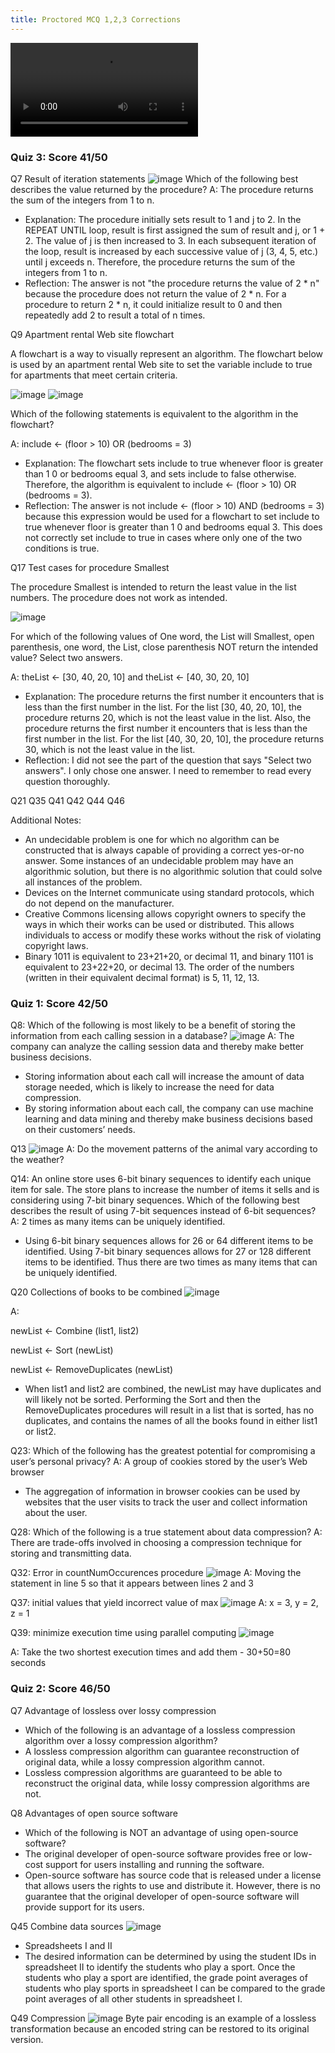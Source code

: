 ```yaml
---
title: Proctored MCQ 1,2,3 Corrections
---
```

  <div id="video_wrapper">
    <video autoplay loop>
        <source src="https://drive.google.com/uc?export=view&id=1kAw4XIS3JH_cpTHGMRsV0mwl7dcFz2wq" type="video/mp4">
    </video>
  </div>
  
### **Quiz 3: Score 41/50**
Q7 Result of iteration statements 
![image](https://user-images.githubusercontent.com/89219495/165630253-946768b3-7b2a-4e96-a813-f982c26a7361.png)
Which of the following best describes the value returned by the procedure?
A: The procedure returns the sum of the integers from 1 to n.
* Explanation: The procedure initially sets result to 1 and j to 2. In the REPEAT UNTIL loop, result is first assigned the sum of result and j, or 1 + 2. The value of j is then increased to 3. In each subsequent iteration of the loop, result is increased by each successive value of j (3, 4, 5, etc.) until j exceeds n. Therefore, the procedure returns the sum of the integers from 1 to n.
* Reflection: The answer is not "the procedure returns the value of 2 * n" because the procedure does not return the value of 2 * n. For a procedure to return 2 * n, it could initialize result to 0 and then repeatedly add 2 to result a total of n times.

Q9 Apartment rental Web site flowchart 

A flowchart is a way to visually represent an algorithm. The flowchart below is used by an apartment rental Web site to set the variable include to true for apartments that meet certain criteria.

![image](https://user-images.githubusercontent.com/89219495/165849224-b2ab8a6b-ecac-4415-b361-78a40c9e12dd.png)
![image](https://user-images.githubusercontent.com/89219495/165849386-c62097f0-5c57-4050-b255-5016e116e96d.png)

Which of the following statements is equivalent to the algorithm in the flowchart?

A: include <- (floor > 10) OR (bedrooms = 3)
* Explanation: The flowchart sets include to true whenever floor is greater than 1 0 or bedrooms equal 3, and sets include to false otherwise. Therefore, the algorithm is equivalent to include <- (floor > 10) OR (bedrooms = 3).
* Reflection: The answer is not include <- (floor > 10) AND (bedrooms = 3) because this expression would be used for a flowchart to set include to true whenever floor is greater than 1 0 and bedrooms equal 3. This does not correctly set include to true in cases where only one of the two conditions is true.

Q17 Test cases for procedure Smallest 

The procedure Smallest is intended to return the least value in the list numbers. The procedure does not work as intended.

![image](https://user-images.githubusercontent.com/89219495/165849897-b5c83989-a783-4f2c-81af-f1d4742e8085.png)

For which of the following values of One word, the List will Smallest, open parenthesis, one word, the List, close parenthesis NOT return the intended value? Select two answers.

A: theList <- [30, 40, 20, 10] and theList <- [40, 30, 20, 10]
* Explanation: The procedure returns the first number it encounters that is less than the first number in the list. For the list [30, 40, 20, 10], the procedure returns 20, which is not the least value in the list. Also, the procedure returns the first number it encounters that is less than the first number in the list. For the list [40, 30, 20, 10], the procedure returns 30, which is not the least value in the list.
* Reflection: I did not see the part of the question that says "Select two answers". I only chose one answer. I need to remember to read every question thoroughly.


Q21
Q35
Q41
Q42
Q44
Q46

Additional Notes:
* An undecidable problem is one for which no algorithm can be constructed that is always capable of providing a correct yes-or-no answer. Some instances of an undecidable problem may have an algorithmic solution, but there is no algorithmic solution that could solve all instances of the problem.
* Devices on the Internet communicate using standard protocols, which do not depend on the manufacturer.
* Creative Commons licensing allows copyright owners to specify the ways in which their works can be used or distributed. This allows individuals to access or modify these works without the risk of violating copyright laws.
* Binary 1011 is equivalent to 23+21+20, or decimal 11, and binary 1101 is equivalent to 23+22+20, or decimal 13. The order of the numbers (written in their equivalent decimal format) is 5, 11, 12, 13.

### **Quiz 1: Score 42/50**
Q8: Which of the following is most likely to be a benefit of storing the information from each calling session in a database?
![image](https://user-images.githubusercontent.com/89219495/164559019-53d7bbd0-6cdb-4b99-8b74-5ed0649d4ad8.png)
A: The company can analyze the calling session data and thereby make better business decisions.
* Storing information about each call will increase the amount of data storage needed, which is likely to increase the need for data compression.
* By storing information about each call, the company can use machine learning and data mining and thereby make business decisions based on their customers’ needs.

Q13
![image](https://user-images.githubusercontent.com/89219495/164559060-71b12b63-df4b-462b-bd01-4480d1b7f383.png)
A: Do the movement patterns of the animal vary according to the weather?

Q14: An online store uses 6-bit binary sequences to identify each unique item for sale. The store plans to increase the number of items it sells and is considering using 7-bit binary sequences. Which of the following best describes the result of using 7-bit sequences instead of 6-bit sequences?
A: 2 times as many items can be uniquely identified.
* Using 6-bit binary sequences allows for 26 or 64 different items to be identified. Using 7-bit binary sequences allows for 27 or 128 different items to be identified. Thus there are two times as many items that can be uniquely identified.

Q20 Collections of books to be combined
![image](https://user-images.githubusercontent.com/89219495/164559090-e997cf9e-cc83-4158-ac94-5f2eb4fa1dac.png)

A: 

newList ← Combine (list1, list2)

newList ← Sort (newList)

newList ← RemoveDuplicates (newList)

* When list1 and list2 are combined, the newList may have duplicates and will likely not be sorted. Performing the Sort and then the RemoveDuplicates procedures will result in a list that is sorted, has no duplicates, and contains the names of all the books found in either list1 or list2.

Q23: Which of the following has the greatest potential for compromising a user’s personal privacy?
A: A group of cookies stored by the user’s Web browser
* The aggregation of information in browser cookies can be used by websites that the user visits to track the user and collect information about the user.

Q28: Which of the following is a true statement about data compression?
A: There are trade-offs involved in choosing a compression technique for storing and transmitting data.

Q32: Error in countNumOccurences procedure
![image](https://user-images.githubusercontent.com/89219495/164559158-5fda3646-bff0-46c2-a9a9-f0e54b672dcb.png)
A: Moving the statement in line 5 so that it appears between lines 2 and 3


Q37: initial values that yield incorrect value of max
![image](https://user-images.githubusercontent.com/89219495/164559182-da716150-b7aa-4438-9b53-b5c3847400ac.png)
A: x = 3, y = 2, z = 1

Q39: minimize execution time using parallel computing
![image](https://user-images.githubusercontent.com/89219495/164559205-57d82b7f-1e93-4141-9434-dd8d38ef5f09.png)

A: Take the two shortest execution times and add them - 30+50=80 seconds

### **Quiz 2: Score 46/50**

Q7 Advantage of lossless over lossy compression
* Which of the following is an advantage of a lossless compression algorithm over a lossy compression algorithm?
* A lossless compression algorithm can guarantee reconstruction of original data, while a lossy compression algorithm cannot.
* Lossless compression algorithms are guaranteed to be able to reconstruct the original data, while lossy compression algorithms are not.

Q8 Advantages of open source software
* Which of the following is NOT an advantage of using open-source software?
* The original developer of open-source software provides free or low-cost support for users installing and running the software.
* Open-source software has source code that is released under a license that allows users the rights to use and distribute it. However, there is no guarantee that the original developer of open-source software will provide support for its users.

Q45 Combine data sources
![image](https://user-images.githubusercontent.com/89219495/164558745-d387d002-8fed-42f7-b080-1bc4e967f794.png)
* Spreadsheets I and II
* The desired information can be determined by using the student IDs in spreadsheet II to identify the students who play a sport. Once the students who play a sport are identified, the grade point averages of students who play sports in spreadsheet I can be compared to the grade point averages of all other students in spreadsheet I.

Q49 Compression
![image](https://user-images.githubusercontent.com/89219495/164558806-8723999b-cc35-4499-9e51-2792961f7601.png)
Byte pair encoding is an example of a lossless transformation because an encoded string can be restored to its original version.
